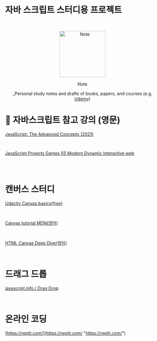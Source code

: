 # 자바 스크립트 스터디용 프로젝트

<br />
<!-- Logo -->
<p align="center">
  <img src="https://i.imgur.com/OaL3Chg.png" alt="Note" height="150px">
</p>

<!-- Title and Description -->
<div align="center">
Note

 _Personal study notes and drafts of books, papers, and courses (e.g. [Udemy](https://www.udemy.com/))

</div>

# 📓 자바스크립트 참고 강의 (영문)

[JavaScript: The Advanced Concepts (2021)](https://www.udemy.com/course/advanced-javascript-concepts/ "JavaScript: The Advanced Concepts (2021)")

<br />

[JavaScript Projects Games 55 Modern Dynamic Interactive web](https://www.udemy.com/course/javascript-course-projects/ "JavaScript Projects Games 55 Modern Dynamic Interactive web")

<br />


<br />

# 캔버스 스터디<br />

[Udacity Canvas basics(free)](https://classroom.udacity.com/courses/ud292 "Udacity Canvas basics(free)")

<br />

[Canvas tutorial MDN(영어)](https://developer.mozilla.org/en-US/docs/Web/API/Canvas_API/Tutorial "Canvas tutorial MDN(영어)")

<br />

[HTML Canvas Deep Dive(영어)](https://joshondesign.com/p/books/canvasdeepdive/toc.html "HTML Canvas Deep Dive(영어)")

<br />

# 드래그 드롭<br />

[javascript.info / Drag Drop](https://ko.javascript.info/mouse-drag-and-drop "드래그 앤 드롭과 마우스 이벤트")


<br />


# 온라인 코딩

[https://replit.com/](https://replit.com/ "https://replit.com/")
